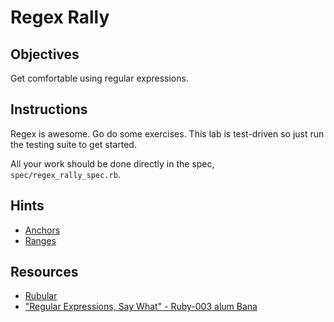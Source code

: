 # Regex Rally

## Objectives

Get comfortable using regular expressions.

## Instructions

Regex is awesome. Go do some exercises. This lab is test-driven so just run the testing suite to get started.

All your work should be done directly in the spec, `spec/regex_rally_spec.rb`.

## Hints

* [Anchors](http://www.regular-expressions.info/anchors.html)
* [Ranges](http://regexone.com/lesson/5)

## Resources

* [Rubular](http://rubular.com/)
* ["Regular Expressions, Say What" - Ruby-003 alum Bana](http://bandanakm.tumblr.com/post/64629161187/regular-expressions-say-what-s)
